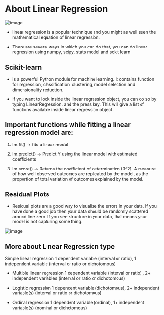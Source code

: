 # About Linear Regression
![image](https://cdn.educba.com/academy/wp-content/uploads/2020/04/What-is-Linear-Regression.jpg)

- linear regression is a popular technique and you might as well seen the mathematical equation of linear regression.

- There are several ways in which you can do that, you can do linear regression using numpy, scipy, stats model and sckit learn


## Scikit-learn 
- is a powerful Python module for machine learning. It contains function for regression, classification, clustering, model selection and dimensionality reduction.


- If you want to look inside the linear regression object, you can do so by typing LinearRegression. and the press <tab> key. This will give a list of functions available inside linear regression object.



## Important functions while fitting a linear regression model are:

1) lm.fit() -> fits a linear model

2) lm.predict() -> Predict Y using the linear model with estimated coefficients

3) lm.score() -> Returns the coefficient of determination (R^2). A measure of how well observed outcomes are replicated by the model, as the proportion of total variation of outcomes explained by the model.

## Residual Plots
- Residual plots are a good way to visualize the errors in your data. If you have done a good job then your data should be randomly scattered around line zero. If you see structure in your data, that means your model is not capturing some thing.

![image](https://d2mvzyuse3lwjc.cloudfront.net/doc/en/UserGuide/images/Graphic_Residual_Analysis/Graphic_Residual_Analysis-3.jpg?v=10730)

## More about Linear Regression type
Simple linear regression 1 dependent variable (interval or ratio), 1 independent variable (interval or ratio or dichotomous)

- Multiple linear regression 1 dependent variable (interval or ratio) , 2+ independent variables (interval or ratio or dichotomous)

- Logistic regression 1 dependent variable (dichotomous), 2+ independent variable(s) (interval or ratio or dichotomous)

- Ordinal regression 1 dependent variable (ordinal), 1+ independent variable(s) (nominal or dichotomous)